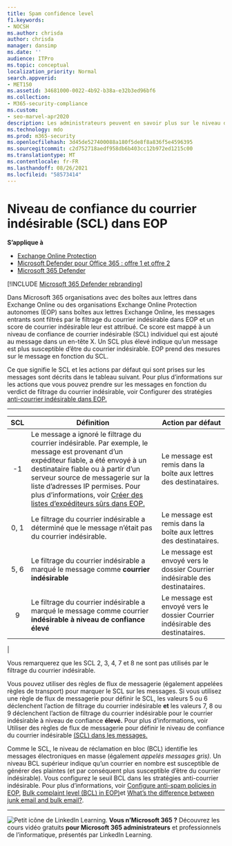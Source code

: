 ```yaml
---
title: Spam confidence level
f1.keywords:
- NOCSH
ms.author: chrisda
author: chrisda
manager: dansimp
ms.date: ''
audience: ITPro
ms.topic: conceptual
localization_priority: Normal
search.appverid:
- MET150
ms.assetid: 34681000-0022-4b92-b38a-e32b3ed96bf6
ms.collection:
- M365-security-compliance
ms.custom:
- seo-marvel-apr2020
description: Les administrateurs peuvent en savoir plus sur le niveau de confiance du courrier indésirable (SCL) appliqué aux messages dans Exchange Online Protection (EOP).
ms.technology: mdo
ms.prod: m365-security
ms.openlocfilehash: 3d45de527400088a180f5de8f8a836f5e4596395
ms.sourcegitcommit: c2d752718aedf958db6b403cc12b972ed1215c00
ms.translationtype: MT
ms.contentlocale: fr-FR
ms.lasthandoff: 08/26/2021
ms.locfileid: "58573414"
---
```

# <a name="spam-confidence-level-scl-in-eop"></a>Niveau de confiance du courrier indésirable (SCL) dans EOP

**S’applique à**
- [Exchange Online Protection](exchange-online-protection-overview.md)
- [Microsoft Defender pour Office 365 : offre 1 et offre 2](defender-for-office-365.md)
- [Microsoft 365 Defender](../defender/microsoft-365-defender.md)

[!INCLUDE [Microsoft 365 Defender rebranding](../includes/microsoft-defender-for-office.md)]

Dans Microsoft 365 organisations avec des boîtes aux lettres dans Exchange Online ou des organisations Exchange Online Protection autonomes (EOP) sans boîtes aux lettres Exchange Online, les messages entrants sont filtrés par le filtrage du courrier indésirable dans EOP et un score de courrier indésirable leur est attribué. Ce score est mappé à un niveau de confiance de courrier indésirable (SCL) individuel qui est ajouté au message dans un en-tête X. Un SCL plus élevé indique qu’un message est plus susceptible d’être du courrier indésirable. EOP prend des mesures sur le message en fonction du SCL.

Ce que signifie le SCL et les actions par défaut qui sont prises sur les messages sont décrits dans le tableau suivant. Pour plus d’informations sur les actions que vous pouvez prendre sur les messages en fonction du verdict de filtrage du courrier indésirable, voir Configurer des stratégies [anti-courrier indésirable dans EOP.](configure-your-spam-filter-policies.md)

****

|SCL|Définition|Action par défaut|
|:---:|---|---|
|-1|Le message a ignoré le filtrage du courrier indésirable. Par exemple, le message est provenant d’un expéditeur fiable, a été envoyé à un destinataire fiable ou à partir d’un serveur source de messagerie sur la liste d’adresses IP permises. Pour plus d’informations, voir [Créer des listes d’expéditeurs sûrs dans EOP.](create-safe-sender-lists-in-office-365.md)|Le message est remis dans la boîte aux lettres des destinataires.|
|0, 1|Le filtrage du courrier indésirable a déterminé que le message n’était pas du courrier indésirable.|Le message est remis dans la boîte aux lettres des destinataires.|
|5, 6|Le filtrage du courrier indésirable a marqué le message comme **courrier indésirable**|Le message est envoyé vers le dossier Courrier indésirable des destinataires.|
|9 |Le filtrage du courrier indésirable a marqué le message comme courrier **indésirable à niveau de confiance élevé**|Le message est envoyé vers le dossier Courrier indésirable des destinataires.|
|

Vous remarquerez que les SCL 2, 3, 4, 7 et 8 ne sont pas utilisés par le filtrage du courrier indésirable.

Vous pouvez utiliser des règles de flux de messagerie (également appelées règles de transport) pour marquer le SCL sur les messages. Si vous utilisez une règle de flux de messagerie pour définir le SCL, les valeurs 5 ou 6 déclenchent l’action de filtrage du courrier indésirable **et** les valeurs 7, 8 ou 9 déclenchent l’action de filtrage du courrier indésirable pour le courrier indésirable à niveau de confiance **élevé.** Pour plus d’informations, voir Utiliser des règles de flux de messagerie pour définir le niveau de confiance du courrier indésirable [(SCL) dans les messages.](/exchange/security-and-compliance/mail-flow-rules/use-rules-to-set-scl)

Comme le SCL, le niveau de réclamation en bloc (BCL) identifie les messages électroniques en masse (également _appelés messages gris)._ Un niveau BCL supérieur indique qu’un courrier en nombre est susceptible de générer des plaintes (et par conséquent plus susceptible d’être du courrier indésirable). Vous configurez le seuil BCL dans les stratégies anti-courrier indésirable. Pour plus d’informations, voir [Configure anti-spam policies in EOP](configure-your-spam-filter-policies.md), [Bulk complaint level (BCL) in EOP)](bulk-complaint-level-values.md)et [What’s the difference between junk email and bulk email?](what-s-the-difference-between-junk-email-and-bulk-email.md).

****

![Petit icône de LinkedIn Learning.](../../media/eac8a413-9498-4220-8544-1e37d1aaea13.png) **Vous n’Microsoft 365 ?** Découvrez les cours vidéo gratuits **pour Microsoft 365 administrateurs** et professionnels de l’informatique, présentés par LinkedIn Learning.
